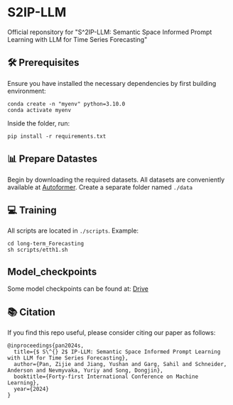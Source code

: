# S2IP-LLM
Official reponsitory for "S^2IP-LLM: Semantic Space Informed Prompt Learning with LLM for Time Series Forecasting"




## 🛠 Prerequisites

Ensure you have installed the necessary dependencies by first building environment:

```
conda create -n "myenv" python=3.10.0
conda activate myenv
```
Inside the folder, run:
```
pip install -r requirements.txt
```

## 📊 Prepare Datastes

Begin by downloading the required datasets. All datasets are conveniently available at [Autoformer](https://drive.google.com/drive/folders/1ZOYpTUa82_jCcxIdTmyr0LXQfvaM9vIy). Create a separate folder named `./data` 



## 💻 Training

All scripts are located in `./scripts`. Example:

```shell
cd long-term_Forecasting 
sh scripts/etth1.sh
```

## Model_checkpoints

Some model checkpoints can be found at:
[Drive](https://shorturl.at/cDd46)




## 📚 Citation
If you find this repo useful, please consider citing our paper as follows:
```
@inproceedings{pan2024s,
  title={$ S\^{} 2$ IP-LLM: Semantic Space Informed Prompt Learning with LLM for Time Series Forecasting},
  author={Pan, Zijie and Jiang, Yushan and Garg, Sahil and Schneider, Anderson and Nevmyvaka, Yuriy and Song, Dongjin},
  booktitle={Forty-first International Conference on Machine Learning},
  year={2024}
}
```
